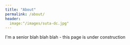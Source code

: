 ```yaml
---
title: "About"
permalink: /about/
header:
  image:"/images/suta-dc.jpg"
---
```


  I'm a senior blah blah blah - this page is under construction
